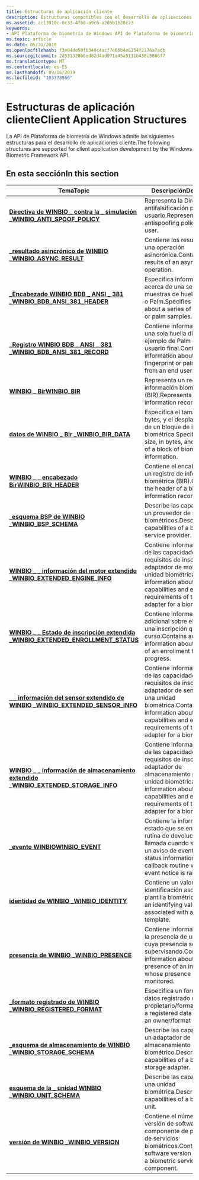 ```yaml
---
title: Estructuras de aplicación cliente
description: Estructuras compatibles con el desarrollo de aplicaciones cliente mediante la API de Plataforma de biometría de Windows.
ms.assetid: ac13910c-0c33-4fb8-a9c6-a2d5b1b28c73
keywords:
- API Plataforma de biometría de Windows API de Plataforma de biometría de Windows, estructuras de aplicación cliente
ms.topic: article
ms.date: 05/31/2018
ms.openlocfilehash: f3e04de50fb340c4acf7e66b4e6154f2176a7adb
ms.sourcegitcommit: 2d531328b6ed82d4ad971a45a5131b430c5866f7
ms.translationtype: MT
ms.contentlocale: es-ES
ms.lasthandoff: 09/16/2019
ms.locfileid: "103778966"
---
```

# <a name="client-application-structures"></a><span data-ttu-id="2eb71-104">Estructuras de aplicación cliente</span><span class="sxs-lookup"><span data-stu-id="2eb71-104">Client Application Structures</span></span>

<span data-ttu-id="2eb71-105">La API de Plataforma de biometría de Windows admite las siguientes estructuras para el desarrollo de aplicaciones cliente.</span><span class="sxs-lookup"><span data-stu-id="2eb71-105">The following structures are supported for client application development by the Windows Biometric Framework API.</span></span>

## <a name="in-this-section"></a><span data-ttu-id="2eb71-106">En esta sección</span><span class="sxs-lookup"><span data-stu-id="2eb71-106">In this section</span></span>



| <span data-ttu-id="2eb71-107">Tema</span><span class="sxs-lookup"><span data-stu-id="2eb71-107">Topic</span></span>                                                                                        | <span data-ttu-id="2eb71-108">Descripción</span><span class="sxs-lookup"><span data-stu-id="2eb71-108">Description</span></span>                                                                                                                     |
|----------------------------------------------------------------------------------------------|---------------------------------------------------------------------------------------------------------------------------------|
| [<span data-ttu-id="2eb71-109">**Directiva de WINBIO \_ contra la \_ simulación \_**</span><span class="sxs-lookup"><span data-stu-id="2eb71-109">**WINBIO\_ANTI\_SPOOF\_POLICY**</span></span>](winbio-anti-spoof-policy.md)<br/>                   | <span data-ttu-id="2eb71-110">Representa la Directiva de antifalsificación para un usuario.</span><span class="sxs-lookup"><span data-stu-id="2eb71-110">Represents the antispoofing policy for a user.</span></span><br/>                                                                       |
| [<span data-ttu-id="2eb71-111">**\_resultado asincrónico de WINBIO \_**</span><span class="sxs-lookup"><span data-stu-id="2eb71-111">**WINBIO\_ASYNC\_RESULT**</span></span>](/windows/desktop/api/Winbio/ns-winbio-winbio_async_result)<br/>                              | <span data-ttu-id="2eb71-112">Contiene los resultados de una operación asincrónica.</span><span class="sxs-lookup"><span data-stu-id="2eb71-112">Contains the results of an asynchronous operation.</span></span><br/>                                                                   |
| [<span data-ttu-id="2eb71-113">**\_Encabezado WINBIO BDB \_ ANSI \_ 381 \_**</span><span class="sxs-lookup"><span data-stu-id="2eb71-113">**WINBIO\_BDB\_ANSI\_381\_HEADER**</span></span>](winbio-bdb-ansi-381-header.md)<br/>              | <span data-ttu-id="2eb71-114">Especifica información acerca de una serie de muestras de huellas digitales o Palm.</span><span class="sxs-lookup"><span data-stu-id="2eb71-114">Specifies information about a series of fingerprint or palm samples.</span></span><br/>                                                 |
| [<span data-ttu-id="2eb71-115">**\_Registro WINBIO BDB \_ ANSI \_ 381 \_**</span><span class="sxs-lookup"><span data-stu-id="2eb71-115">**WINBIO\_BDB\_ANSI\_381\_RECORD**</span></span>](winbio-bdb-ansi-381-record.md)<br/>              | <span data-ttu-id="2eb71-116">Contiene información sobre una sola huella digital o un ejemplo de Palm de un usuario final.</span><span class="sxs-lookup"><span data-stu-id="2eb71-116">Contains information about a single fingerprint or palm sample from an end user.</span></span><br/>                                     |
| [<span data-ttu-id="2eb71-117">**WINBIO \_ Bir**</span><span class="sxs-lookup"><span data-stu-id="2eb71-117">**WINBIO\_BIR**</span></span>](winbio-bir.md)<br/>                                                 | <span data-ttu-id="2eb71-118">Representa un registro de información biométrica (BIR).</span><span class="sxs-lookup"><span data-stu-id="2eb71-118">Represents a biometric information record (BIR).</span></span><br/>                                                                     |
| [<span data-ttu-id="2eb71-119">**datos de WINBIO \_ Bir \_**</span><span class="sxs-lookup"><span data-stu-id="2eb71-119">**WINBIO\_BIR\_DATA**</span></span>](winbio-bir-data.md)<br/>                                      | <span data-ttu-id="2eb71-120">Especifica el tamaño, en bytes, y el desplazamiento de un bloque de información biométrica.</span><span class="sxs-lookup"><span data-stu-id="2eb71-120">Specifies the size, in bytes, and the offset of a block of biometric information.</span></span><br/>                                    |
| [<span data-ttu-id="2eb71-121">**WINBIO \_ \_ encabezado Bir**</span><span class="sxs-lookup"><span data-stu-id="2eb71-121">**WINBIO\_BIR\_HEADER**</span></span>](winbio-bir-header.md)<br/>                                  | <span data-ttu-id="2eb71-122">Contiene el encabezado de un registro de información biométrica (BIR).</span><span class="sxs-lookup"><span data-stu-id="2eb71-122">Contains the header of a biometric information record (BIR).</span></span><br/>                                                         |
| [<span data-ttu-id="2eb71-123">**\_esquema BSP de WINBIO \_**</span><span class="sxs-lookup"><span data-stu-id="2eb71-123">**WINBIO\_BSP\_SCHEMA**</span></span>](winbio-bsp-schema.md)<br/>                                  | <span data-ttu-id="2eb71-124">Describe las capacidades de un proveedor de servicios biométricos.</span><span class="sxs-lookup"><span data-stu-id="2eb71-124">Describes the capabilities of a biometric service provider.</span></span><br/>                                                          |
| [<span data-ttu-id="2eb71-125">**WINBIO \_ \_ información del motor extendido \_**</span><span class="sxs-lookup"><span data-stu-id="2eb71-125">**WINBIO\_EXTENDED\_ENGINE\_INFO**</span></span>](winbio-extended-engine-info.md)<br/>             | <span data-ttu-id="2eb71-126">Contiene información acerca de las capacidades y los requisitos de inscripción del adaptador de motor para una unidad biométrica.</span><span class="sxs-lookup"><span data-stu-id="2eb71-126">Contains information about the capabilities and enrollment requirements of the engine adapter for a biometric unit.</span></span><br/>  |
| [<span data-ttu-id="2eb71-127">**WINBIO \_ \_ Estado de inscripción extendida \_**</span><span class="sxs-lookup"><span data-stu-id="2eb71-127">**WINBIO\_EXTENDED\_ENROLLMENT\_STATUS**</span></span>](winbio-extended-enrollment-status.md)<br/> | <span data-ttu-id="2eb71-128">Contiene información adicional sobre el estado de una inscripción que está en curso.</span><span class="sxs-lookup"><span data-stu-id="2eb71-128">Contains additional information about the status of an enrollment that is in progress.</span></span><br/>                               |
| [<span data-ttu-id="2eb71-129">**\_ \_ información del sensor extendido de WINBIO \_**</span><span class="sxs-lookup"><span data-stu-id="2eb71-129">**WINBIO\_EXTENDED\_SENSOR\_INFO**</span></span>](winbio-extended-sensor-info.md)<br/>             | <span data-ttu-id="2eb71-130">Contiene información acerca de las capacidades y los requisitos de inscripción del adaptador de sensor para una unidad biométrica.</span><span class="sxs-lookup"><span data-stu-id="2eb71-130">Contains information about the capabilities and enrollment requirements of the sensor adapter for a biometric unit.</span></span><br/>  |
| [<span data-ttu-id="2eb71-131">**WINBIO \_ \_ información de almacenamiento extendido \_**</span><span class="sxs-lookup"><span data-stu-id="2eb71-131">**WINBIO\_EXTENDED\_STORAGE\_INFO**</span></span>](winbio-extended-storage-info.md)<br/>           | <span data-ttu-id="2eb71-132">Contiene información acerca de las capacidades y los requisitos de inscripción del adaptador de almacenamiento para una unidad biométrica.</span><span class="sxs-lookup"><span data-stu-id="2eb71-132">Contains information about the capabilities and enrollment requirements of the storage adapter for a biometric unit.</span></span><br/> |
| [<span data-ttu-id="2eb71-133">**\_evento WINBIO**</span><span class="sxs-lookup"><span data-stu-id="2eb71-133">**WINBIO\_EVENT**</span></span>](winbio-event.md)<br/>                                             | <span data-ttu-id="2eb71-134">Contiene la información de estado que se envía a la rutina de devolución de llamada cuando se produce un aviso de evento.</span><span class="sxs-lookup"><span data-stu-id="2eb71-134">Contains status information sent to the callback routine when an event notice is raised.</span></span><br/>                             |
| [<span data-ttu-id="2eb71-135">**identidad de WINBIO \_**</span><span class="sxs-lookup"><span data-stu-id="2eb71-135">**WINBIO\_IDENTITY**</span></span>](winbio-identity.md)<br/>                                       | <span data-ttu-id="2eb71-136">Contiene un valor de identificación asociado a una plantilla biométrica.</span><span class="sxs-lookup"><span data-stu-id="2eb71-136">Contains an identifying value associated with a biometric template.</span></span><br/>                                                  |
| [<span data-ttu-id="2eb71-137">**presencia de WINBIO \_**</span><span class="sxs-lookup"><span data-stu-id="2eb71-137">**WINBIO\_PRESENCE**</span></span>](winbio-presence.md)<br/>                                       | <span data-ttu-id="2eb71-138">Contiene información sobre la presencia de un individuo cuya presencia se está supervisando.</span><span class="sxs-lookup"><span data-stu-id="2eb71-138">Contains information about the presence of an individual whose presence is being monitored.</span></span><br/>                          |
| [<span data-ttu-id="2eb71-139">**\_formato registrado de WINBIO \_**</span><span class="sxs-lookup"><span data-stu-id="2eb71-139">**WINBIO\_REGISTERED\_FORMAT**</span></span>](winbio-registered-format.md)<br/>                    | <span data-ttu-id="2eb71-140">Especifica un formato de datos registrado como par propietario/formato.</span><span class="sxs-lookup"><span data-stu-id="2eb71-140">Specifies a registered data format as an owner/format pair.</span></span><br/>                                                          |
| [<span data-ttu-id="2eb71-141">**\_esquema de almacenamiento de WINBIO \_**</span><span class="sxs-lookup"><span data-stu-id="2eb71-141">**WINBIO\_STORAGE\_SCHEMA**</span></span>](winbio-storage-schema.md)<br/>                          | <span data-ttu-id="2eb71-142">Describe las capacidades de un adaptador de almacenamiento biométrico.</span><span class="sxs-lookup"><span data-stu-id="2eb71-142">Describes the capabilities of a biometric storage adapter.</span></span><br/>                                                           |
| [<span data-ttu-id="2eb71-143">**esquema de la \_ unidad WINBIO \_**</span><span class="sxs-lookup"><span data-stu-id="2eb71-143">**WINBIO\_UNIT\_SCHEMA**</span></span>](winbio-unit-schema.md)<br/>                                | <span data-ttu-id="2eb71-144">Describe las capacidades de una unidad biométrica.</span><span class="sxs-lookup"><span data-stu-id="2eb71-144">Describes the capabilities of a biometric unit.</span></span><br/>                                                                      |
| [<span data-ttu-id="2eb71-145">**versión de WINBIO \_**</span><span class="sxs-lookup"><span data-stu-id="2eb71-145">**WINBIO\_VERSION**</span></span>](winbio-version.md)<br/>                                         | <span data-ttu-id="2eb71-146">Contiene el número de versión de software de un componente de proveedor de servicios biométricos.</span><span class="sxs-lookup"><span data-stu-id="2eb71-146">Contains the software version number of a biometric service provider component.</span></span><br/>                                      |



 

 

 





